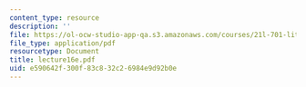 ```yaml
---
content_type: resource
description: ''
file: https://ol-ocw-studio-app-qa.s3.amazonaws.com/courses/21l-701-literary-interpretation-interpreting-poetry-fall-2003/e590642f300f83c832c26984e9d92b0e_lecture16e.pdf
file_type: application/pdf
resourcetype: Document
title: lecture16e.pdf
uid: e590642f-300f-83c8-32c2-6984e9d92b0e
---
```

